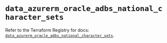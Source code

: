 # `data_azurerm_oracle_adbs_national_character_sets`

Refer to the Terraform Registry for docs: [`data_azurerm_oracle_adbs_national_character_sets`](https://registry.terraform.io/providers/hashicorp/azurerm/4.11.0/docs/data-sources/oracle_adbs_national_character_sets).
